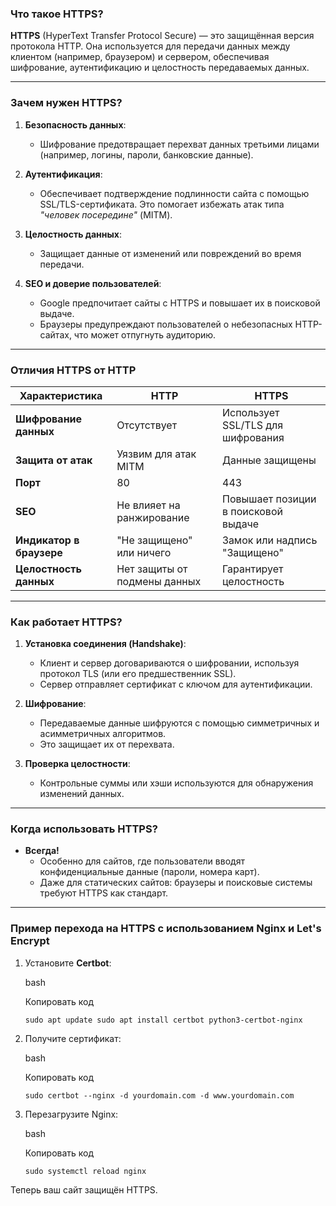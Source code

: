 ### Что такое HTTPS?

**HTTPS** (HyperText Transfer Protocol Secure) — это защищённая версия протокола HTTP. Она используется для передачи данных между клиентом (например, браузером) и сервером, обеспечивая шифрование, аутентификацию и целостность передаваемых данных.

---

### Зачем нужен HTTPS?

1. **Безопасность данных**:
    
    - Шифрование предотвращает перехват данных третьими лицами (например, логины, пароли, банковские данные).
2. **Аутентификация**:
    
    - Обеспечивает подтверждение подлинности сайта с помощью SSL/TLS-сертификата. Это помогает избежать атак типа _"человек посередине"_ (MITM).
3. **Целостность данных**:
    
    - Защищает данные от изменений или повреждений во время передачи.
4. **SEO и доверие пользователей**:
    
    - Google предпочитает сайты с HTTPS и повышает их в поисковой выдаче.
    - Браузеры предупреждают пользователей о небезопасных HTTP-сайтах, что может отпугнуть аудиторию.

---

### Отличия HTTPS от HTTP

|**Характеристика**|**HTTP**|**HTTPS**|
|---|---|---|
|**Шифрование данных**|Отсутствует|Использует SSL/TLS для шифрования|
|**Защита от атак**|Уязвим для атак MITM|Данные защищены|
|**Порт**|80|443|
|**SEO**|Не влияет на ранжирование|Повышает позиции в поисковой выдаче|
|**Индикатор в браузере**|"Не защищено" или ничего|Замок или надпись "Защищено"|
|**Целостность данных**|Нет защиты от подмены данных|Гарантирует целостность|

---

### Как работает HTTPS?

1. **Установка соединения (Handshake)**:
    
    - Клиент и сервер договариваются о шифровании, используя протокол TLS (или его предшественник SSL).
    - Сервер отправляет сертификат с ключом для аутентификации.
2. **Шифрование**:
    
    - Передаваемые данные шифруются с помощью симметричных и асимметричных алгоритмов.
    - Это защищает их от перехвата.
3. **Проверка целостности**:
    
    - Контрольные суммы или хэши используются для обнаружения изменений данных.

---

### Когда использовать HTTPS?

- **Всегда!**
    - Особенно для сайтов, где пользователи вводят конфиденциальные данные (пароли, номера карт).
    - Даже для статических сайтов: браузеры и поисковые системы требуют HTTPS как стандарт.

---

### Пример перехода на HTTPS с использованием Nginx и Let's Encrypt

1. Установите **Certbot**:
    
    bash
    
    Копировать код
    
    `sudo apt update sudo apt install certbot python3-certbot-nginx`
    
2. Получите сертификат:
    
    bash
    
    Копировать код
    
    `sudo certbot --nginx -d yourdomain.com -d www.yourdomain.com`
    
3. Перезагрузите Nginx:
    
    bash
    
    Копировать код
    
    `sudo systemctl reload nginx`
    

Теперь ваш сайт защищён HTTPS.